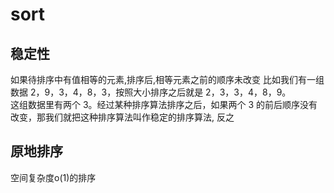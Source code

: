 # sort

## 稳定性
如果待排序中有值相等的元素,排序后,相等元素之前的顺序未改变
比如我们有一组数据 2，9，3，4，8，3，按照大小排序之后就是 2，3，3，4，8，9。        
这组数据里有两个 3。经过某种排序算法排序之后，如果两个 3 的前后顺序没有改变，那我们就把这种排序算法叫作稳定的排序算法, 反之     

## 原地排序
空间复杂度o(1)的排序